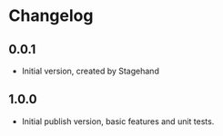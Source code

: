 # Changelog

## 0.0.1

- Initial version, created by Stagehand

## 1.0.0

- Initial publish version, basic features and unit tests.
